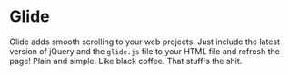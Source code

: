 Glide
=====

Glide adds smooth scrolling to your web projects. Just include the latest version of jQuery and the `glide.js` file to your HTML file and refresh the page! Plain and simple. Like black coffee. That stuff's the shit.
